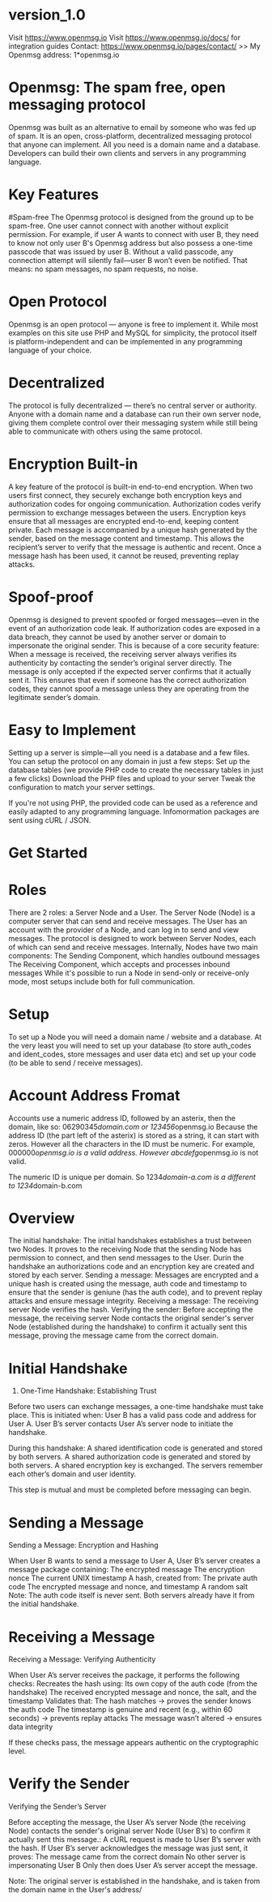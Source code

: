 # version_1.0

Visit https://www.openmsg.io
Visit https://www.openmsg.io/docs/ for integration guides
Contact: https://www.openmsg.io/pages/contact/ >> My Openmsg address: 1*openmsg.io

# Openmsg: The spam free, open messaging protocol
Openmsg was built as an alternative to email by someone who was fed up of spam. It is an open, cross-platform, decentralized messaging protocol that anyone can implement. All you need is a domain name and a database. Developers can build their own clients and servers in any programming language.


# Key Features
#Spam-free
The Openmsg protocol is designed from the ground up to be spam-free. One user cannot connect with another without explicit permission. For example, if user A wants to connect with user B, they need to know not only user B's Openmsg address but also possess a one-time passcode that was issued by user B. Without a valid passcode, any connection attempt will silently fail—user B won’t even be notified. That means: no spam messages, no spam requests, no noise.

# Open Protocol
Openmsg is an open protocol — anyone is free to implement it. While most examples on this site use PHP and MySQL for simplicity, the protocol itself is platform-independent and can be implemented in any programming language of your choice.

# Decentralized
The protocol is fully decentralized — there’s no central server or authority. Anyone with a domain name and a database can run their own server node, giving them complete control over their messaging system while still being able to communicate with others using the same protocol.

# Encryption Built-in
A key feature of the protocol is built-in end-to-end encryption. When two users first connect, they securely exchange both encryption keys and authorization codes for ongoing communication.
Authorization codes verify permission to exchange messages between the users.
Encryption keys ensure that all messages are encrypted end-to-end, keeping content private.
Each message is accompanied by a unique hash generated by the sender, based on the message content and timestamp. This allows the recipient’s server to verify that the message is authentic and recent. Once a message hash has been used, it cannot be reused, preventing replay attacks.

# Spoof-proof
Openmsg is designed to prevent spoofed or forged messages—even in the event of an authorization code leak. If authorization codes are exposed in a data breach, they cannot be used by another server or domain to impersonate the original sender. This is because of a core security feature: When a message is received, the receiving server always verifies its authenticity by contacting the sender’s original server directly. The message is only accepted if the expected server confirms that it actually sent it. This ensures that even if someone has the correct authorization codes, they cannot spoof a message unless they are operating from the legitimate sender’s domain.

# Easy to Implement
Setting up a server is simple—all you need is a database and a few files. You can setup the protocol on any domain in just a few steps:
Set up the database tables (we provide PHP code to create the necessary tables in just a few clicks)
Download the PHP files and upload to your server
Tweak the configuration to match your server settings.

If you're not using PHP, the provided code can be used as a reference and easily adapted to any programming language. Infomormation packages are sent using cURL / JSON.


# Get Started

# Roles
There are 2 roles: a Server Node and a User.
The Server Node (Node) is a computer server that can send and receive messages.
The User has an account with the provider of a Node, and can log in to send and view messages.
The protocol is designed to work between Server Nodes, each of which can send and receive messages. Internally, Nodes have two main components:
The Sending Component, which handles outbound messages
The Receiving Component, which accepts and processes inbound messages
While it's possible to run a Node in send-only or receive-only mode, most setups include both for full communication.

# Setup
To set up a Node you will need a domain name / website and a database. At the very least you will need to set up your database (to store auth_codes and ident_codes, store messages and user data etc) and set up your code (to be able to send / receive messages).

# Account Address Fromat
Accounts use a numeric address ID, followed by an asterix, then the domain, like so: 06290345*domain.com or 123456*openmsg.io
Because the address ID (the part left of the asterix) is stored as a string, it can start with zeros. However all the characters in the ID must be numeric. For example, 000000*openmsg.io is a valid address. However abcdefg*openmsg.io is not valid.

The numeric ID is unique per domain. So 1234*domain-a.com is a different to 1234*domain-b.com

# Overview
The initial handshake: The initial handshakes establishes a trust between two Nodes. It proves to the receiving Node that the sending Node has permission to connect, and then send messages to the User. Durin the handshake an authorizations code and an encryption key are created and stored by each server.
Sending a message: Messages are encrypted and a unique hash is created using the message, auth code and timestamp to ensure that the sender is geniune (has the auth code), and to prevent replay attacks and ensure message integrity.
Receiving a message: The receiving server Node verifies the hash.
Verifying the sender: Before accepting the message, the receiving server Node contacts the original sender's server Node (established during the handshake) to confirm it actually sent this message, proving the message came from the correct domain.

# Initial Handshake
1. One-Time Handshake: Establishing Trust

Before two users can exchange messages, a one-time handshake must take place. This is initiated when:
User B has a valid pass code and address for User A.
User B’s server contacts User A’s server node to initiate the handshake.

During this handshake:
A shared identification code is generated and stored by both servers.
A shared authorization code is generated and stored by both servers.
A shared encryption key is exchanged.
The servers remember each other’s domain and user identity.

This step is mutual and must be completed before messaging can begin.

# Sending a Message
Sending a Message: Encryption and Hashing

When User B wants to send a message to User A, User B’s server creates a message package containing:
The encrypted message
The encryption nonce
The current UNIX timestamp
A hash, created from:
The private auth code
The encrypted message and nonce, and timestamp
A random salt
Note: The auth code itself is never sent. Both servers already have it from the initial handshake.

# Receiving a Message
Receiving a Message: Verifying Authenticity

When User A’s server receives the package, it performs the following checks:
Recreates the hash using:
Its own copy of the auth code (from the handshake)
The received encrypted message and nonce, the salt, and the timestamp
Validates that:
The hash matches → proves the sender knows the auth code
The timestamp is genuine and recent (e.g., within 60 seconds) → prevents replay attacks
The message wasn’t altered → ensures data integrity

If these checks pass, the message appears authentic on the cryptographic level.

# Verify the Sender
Verifying the Sender’s Server

Before accepting the message, the User A’s server Node (the receiving Node) contacts the sender's original server Node (User B’s) to confirm it actually sent this message.:
A cURL request is made to User B’s server with the hash.
If User B’s server acknowledges the message was just sent, it proves:
The message came from the correct domain
No other server is impersonating User B
Only then does User A’s server accept the message.

Note: The original server is established in the handshake, and is taken from the domain name in the User's address/
